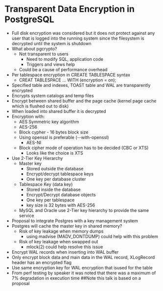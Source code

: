 # Transparent Data Encryption in PostgreSQL
* Full disk encryption was considered but it does not protect against any user that is logged into the running system since the filesystem is decrypted until the system is shutdown
* What about pgcrypto?
	* Not transparent to users
		* Need to modify SQL, application code
		* Triggers and views help
	* Could be a cause of performance overhead
* Per tablespace encryption in CREATE TABLESPACE syntax
	* CREAT TABLESPACE <tablespace> ... WITH (encryption = on);
* Specified table and indexes, TOAST table and WAL are transparently encrypted
* Encrypts system catalogs and temp files
* Encrypt between shared buffer and the page cache (kernel page cache which is flushed out to disk)
* When loaded into shared buffer it is decrypted
* Encryption with:
	* AES Symmetric key algorithm
	* AES-256
	* Block cypher - 16 bytes block size
	* Using openssl is preferable (--with-openssl)
		* AES-NI
	* Block cipher mode of operation has to be decided (CBC or XTS)
		* Looks like the choice is XTS
* Use 2-Tier Key Hierarchy
	* Master key
		* Stored outside the database
		* Encrypt/decrypt tablespace keys
		* One key per database cluster
	* Tablespace Key (data key)
		* Stored inside the database
		* Encrypt/Decrypt database objects
		* One key per tablespace
		* key size is 32 bytes with AES-256
	* MySQL and Oracle use 2-Tier key hierarchy to provide the same service
* Proposal to integrate Postgres with a key management system
* Postgres will cache the master key in shared memory?
	* Risk of key leakage when memory dumps
		* using madvise (MADV_DONTDUMP) could help with this problem
	* Risk of key leakage when swapped out
		* mlock(2) could help resolve this issue
* Encrypt WAL records when inserting into WAL buffer
* Only encrypt block data and main data in the WAL record, XLogRecord header has an encrypted flag
* Use same encryption key for WAL encryption that isused for the table
* From perf testing by speaker it was noted that there was a maximum of 7% degradation in execution time
##Note this talk is based on a proposal
